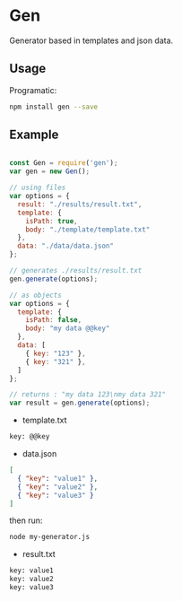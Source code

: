 # Gen

Generator based in templates and json data.

## Usage

Programatic:

```bash
npm install gen --save
```

## Example

```js

const Gen = require('gen');
var gen = new Gen();

// using files
var options = {
  result: "./results/result.txt",
  template: {
    isPath: true,
    body: "./template/template.txt"
  },
  data: "./data/data.json"
};

// generates ./results/result.txt
gen.generate(options);

// as objects
var options = {
  template: {
    isPath: false,
    body: "my data @@key"
  },
  data: [
  	{ key: "123" },
  	{ key: "321" },
  ]
};

// returns : "my data 123\nmy data 321"
var result = gen.generate(options);
```

- template.txt

```txt
key: @@key
```

- data.json

```json
[
  { "key": "value1" },
  { "key": "value2" },
  { "key": "value3" }
]
```

then run:

```bash
node my-generator.js
```

- result.txt

```txt
key: value1
key: value2
key: value3
```
